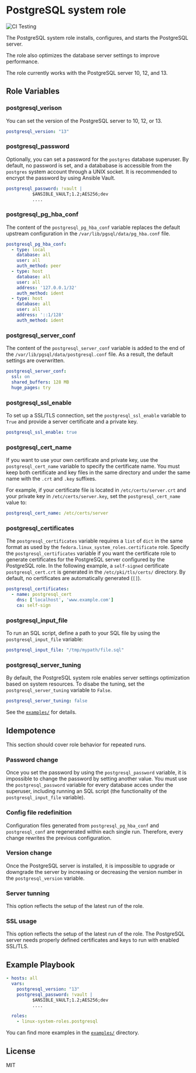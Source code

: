 # PostgreSQL system role
![CI Testing](https://github.com/linux-system-roles/postgresql/workflows/tox/badge.svg)

The PostgreSQL system role installs, configures, and starts the PostgreSQL 
server.

The role also optimizes the database server settings to improve performance.

The role currently works with the PostgreSQL server 10, 12, and 13.
## Role Variables
### postgresql_verison
You can set the version of the PostgreSQL server to 10, 12, or 13.
```yaml
postgresql_version: "13"
```
### postgresql_password
Optionally, you can set a password for the `postgres` database superuser.
By default, no password is set, and a datababase is accessible from the 
`postgres` system account through a UNIX socket. It is recommended to encrypt 
the password by using Ansible Vault.
```yaml
postgresql_password: !vault |
          $ANSIBLE_VAULT;1.2;AES256;dev
          ....
```
### postgresql_pg_hba_conf
The content of the `postgresql_pg_hba_conf` variable replaces the default
upstream configuration in the `/var/lib/pgsql/data/pg_hba.conf` file.
```yaml
postgresql_pg_hba_conf:
  - type: local
    database: all
    user: all
    auth_method: peer
  - type: host
    database: all
    user: all
    address: '127.0.0.1/32'
    auth_method: ident
  - type: host
    database: all
    user: all
    address: '::1/128'
    auth_method: ident
```
### postgresql_server_conf
The content of the `postgresql_server_conf` variable is added to the end of 
the `/var/lib/pgsql/data/postgresql.conf` file. As a result, the default 
settings are overwritten.
```yaml
postgresql_server_conf:
  ssl: on
  shared_buffers: 128 MB
  huge_pages: try
```
### postgresql_ssl_enable
To set up a SSL/TLS connection, set the `postgresql_ssl_enable` variable to 
`True`  and provide a server certificate and a private key.
```yaml
postgresql_ssl_enable: true
```
### postgresql_cert_name
If you want to use your own certificate and private key, use the 
`postgresql_cert_name` variable to specify the certificate name. You must keep 
both certificate and key files in the same directory and under the same name 
with the `.crt` and `.key` suffixes.

For example, if your certificate file is located in `/etc/certs/server.crt` and 
your private key in `/etc/certs/server.key`, set the `postgresql_cert_name` 
value to:
```yaml
postgresql_cert_name: /etc/certs/server
```
### postgresql_certificates
The `postgresql_certificates` variable requires a `list` of `dict` in the same 
format as used by the `fedora.linux_system_roles.certificate` role. Specify the 
`postgresql_certificates` variable if you want the certificate role to generate 
certificates for the PostgreSQL server configured by the PostgreSQL role. 
In the following example, a `self-signed` certificate `postgresql_cert.crt` is 
generated in the `/etc/pki/tls/certs/` directory. By default, no certificates 
are automatically generated (`[]`).
```yaml
postgresql_certificates:
  - name: postgresql_cert
    dns: ['localhost', 'www.example.com']
    ca: self-sign
```
### postgresql_input_file
To run an SQL script, define a path to your SQL file by using the 
`postgresql_input_file` variable:
```yaml
postgresql_input_file: "/tmp/mypath/file.sql"
```
### postgresql_server_tuning
By default, the PostgreSQL system role enables server settings optimization
based on system resources. To disabe the tuning, set the 
`postgresql_server_tuning` variable to `False`.
```yaml
postgresql_server_tuning: false
```

See the [`examples/`](examples) for details.

## Idempotence
This section should cover role behavior for repeated runs.
### Password change
Once you set the password by using the `postgresql_password` variable, it is 
impossible to change the password by setting another value. You must use the 
`postgresql_password` variable for every database acces under the superuser, 
including running an SQL script (the functionality of the 
`postgresql_input_file` variable).
### Config file redefinition
Configuration files generated from `postgresql_pg_hba_conf` and `postgresql_conf` 
are regenerated within each single run. Therefore, every change rewrites the 
previous configuration.
### Version change
Once the PostgreSQL server is installed, it is impossible to upgrade or 
downgrade the server by increasing or decreasing the version number in the 
`postgresql_version` variable.
### Server tunning
This option reflects the setup of the latest run of the role.
### SSL usage
This option reflects the setup of the latest run of the role. The PostgreSQL 
server needs properly defined certificates and keys to run with enabled SSL/TLS.
## Example Playbook


```yaml
- hosts: all
  vars:
    postgresql_version: "13"
    postgresql_password: !vault |
          $ANSIBLE_VAULT;1.2;AES256;dev
          ....

  roles:
    - linux-system-roles.postgresql
```

You can find more examples in the [`examples/`](examples) directory.

## License

MIT
